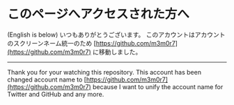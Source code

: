 # このページへアクセスされた方へ

(English is below)
いつもありがとうございます。
このアカウントはアカウントのスクリーンネーム統一のため [https://github.com/m3m0r7](https://github.com/m3m0r7) に移動しました。

---

Thank you for your watching this repository.
This account has been changed account name to [https://github.com/m3m0r7](https://github.com/m3m0r7) because I want to unify the account name for Twitter and GitHub and any more.
